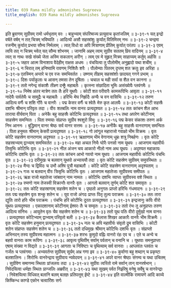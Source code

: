 ```yaml
---
title: 039 Rama mildly admonishes Sugreeva
title_english: 039 Rama mildly admonishes Sugreeva

---
```

<div class="audioEmbed"  caption="श्रीराम-हरिसीताराममूर्ति-घनपाठिभ्यां वचनम्" src="https://archive.org/download/Ramayana-recitation-Sriram-harisItArAmamUrti-Ghanapaati-v2/Kanda_4/Kanda_4_KSK-039-Vanarasena_Samkhya_Nivedanam.mp3"></div>
इति ब्रुवाणम् सुग्रीवम् रामो धर्मभृताम् वरः ।  
बाहुभ्याम् संपरिष्वज्य प्रत्युवाच कृतांजलिम् ॥ ३-३९-१  
यत् इन्द्रो वर्षते वर्षम् न तत् चित्रम् भविष्यति ।  
आदित्यो असौ सहस्रांशुः कुर्यात् वितिमिरम् नभः ॥ ३-३९-२  
चन्द्रमा रजनीम् कुर्यात् प्रभया सौम्य निर्मलाम् ।  
त्वत् विधो वा अपि मित्राणाम् प्रीतिम् कुर्यात् परंतप ॥ ३-३९-३  
एवम् त्वयि तत् न चित्रम् भवेत् यत् सौम्य शोभनम् ।  
जानामि अहम् त्वाम् सुग्रीव सततम् प्रिय वादिनम् ॥ ३-३९-४  
त्वत् स नाथः सखे संख्ये जेता अस्मि सकलान् अरीन् ।  
त्वम् एव मे सुहृत् मित्रम् साहाय्यम् कर्तुम् अर्हसि ॥ ३-३९-५  
जहार आत्म विनाशाय वैदेहीम् राक्षस अधमः ।  
वंचयित्वा तु पौलोमीम् अनुह्लादो यथा शचीम् ॥ ३-३९-६  
न चिरात् तम् हनिष्यामि रावणम् निशितैः शरैः ।  
पौलोम्याः पितरम् दृप्तम् शत क्रतुः इव अरिहा ॥ ३-३९-७  
एतस्मिन् अन्तरे च एव रजः समभिवर्तत ।  
उष्णाम् तीव्राम् सहस्रांशोः छादयत् गगने प्रभाम् ॥ ३-३९-८  
दिशः पर्याकुलाः च आसन् तमसा तेन दूषिताः ।  
चचाल च मही सर्वा स शैल वन कानना ॥ ३-३९-९  
ततो नगेन्द्र संकाशैः तीक्ष्ण दन्ष्ट्रैः महाबलैः ।  
कृत्स्ना संछादिता भूमिः असंख्येयैः प्लवंगमैः ॥ ३-३९-१०  
निमेष अंतर मात्रेण ततः तैः हरि यूथपैः ।  
कोटी शत परीवारैः कामरूपिभिः आवृता ॥ ३-३९-११  
नादेयैः पार्वतेयैः च सामुद्रैः च महाबलैः ।  
हरिभिः मेघ निर्ह्रादैः अन्यैः च वन वासिभिः ॥ ३-३९-१२  
तरुण आदित्य वर्णैः च शशि गौरैः च वानरैः ।  
पद्म केसर वर्णैः च श्वेतैः मेरु कृत आलयैः ॥ ३-३९-१३  
कोटी सहस्रैः दशभिः श्रीमान् परिवृतः तदा ।  
वीरः शतबलिः नाम वानरः प्रत्यदृश्यत ॥ ३-३९-१४  
ततः कांचन शैल आभः ताराया वीर्यवान् पिता ।  
अनेकैः बहु साहस्रैः कोटिभिः प्रत्यदृश्यत ॥ ३-३९-१५  
तथा अपरेण कोटीनाम् साहस्रेण समन्वितः ।  
पिता रुमयाः संप्राप्तः सुग्रीव श्वशुरो विभुः ॥ ३-३९-१६  
पद्म केसर संकाशः तरुण अर्क निभ आननः ।  
बुद्धिमान् वानर श्रेष्ठः सर्व वानर सत्तमः ॥ ३-३९-१७  
अनीकैः बहु साहस्रैः वानराणाम् समन्वितः ।  
पिता हनुमतः श्रीमान् केसरी प्रत्यदृश्यत ॥ ३-३९-१८  
गो लांगूल महाराजो गवाक्षो भीम विक्रमः ।  
वृतः कोटि सहस्रेण वानराणाम् अदृश्यत ॥ ३-३९-१९  
ऋक्षाणाम् भीम वेगानाम् धूम्रः शत्रु निबर्हणः ।  
वृतः कोटि सहस्राभ्याम् द्वाभ्याम् समभिवर्तत ॥ ३-३९-२०  
महा अचल निभैः घोरैः पनसो नाम यूथपः ।  
आजगाम महावीर्यः तिसृभिः कोटिभिः वृतः ॥ ३-३९-२१  
नील अंजन चय आकारो नीलो नाम अथ यूथपः ।  
अदृश्यत महाकायः कोटिभिः दशभिः वृतः ॥ ३-३९-२२  
ततः कांचन आभो गवयो नाम यूथपः ।  
आजगाम महावीर्यः कोटिभिः पंचभिः वृतः ॥ ३-३९-२३  
दरीमुखः च बलवान् यूथपो अभ्याययौ तदा ।  
वृतः कोटि सहस्रेण सुग्रीवम् समुपस्थितः ॥ ३-३९-२४  
मैन्दः च द्विविदः च उभौ अश्वि पुत्रौ महाबलौ ।  
कोटि कोटि सहस्रेण वानराणाम् अदृश्यताम् ॥ ३-३९-२५  
गजः च बलवान् वीरः त्रिसृभिः कोटिभिः वृतः ।  
आजगाम महातेजाः सुग्रीवस्य समीपतः ॥ ३-३९-२६  
ऋक्ष राजो महातेजा जांबवान् नाम नामतः ।  
कोटिभिः दशभिः व्याप्तः सुग्रीवस्य वशे स्थितः ॥ ३-३९-२७  
रुमणो नाम तेजस्वी विक्रान्तैः वानरैः वृतः ।  
आगतो बलवान् तूर्णम् कोटि शत समावृतः ॥ ३-३९-२८  
ततः कोटि सहस्राणाम् सहस्रेण शतेन च ।  
पृष्ठतो अनुगतः प्राप्तो हरिभिः गंधमादनः ॥ ३-३९-२९  
ततः पद्म सहस्रेण वृतः शन्कु शतेन च ।  
युव राजो अंगदः प्राप्तः पितृ तुल्य पराक्रमः ॥ ३-३९-३०  
ततः तारा द्युतिः तारो हरिः भीम पराक्रमः ।  
पंचभिः हरि कोटीभिः दूरतः प्रत्यदृश्यत ॥ ३-३९-३१  
इन्द्रजानुः कपिः वीरो यूथपः प्रत्यदृश्यत ।  
एकादशानाम् कोटीनाम् ईश्वरः तैः च सम्वृतः ॥ ३-३९-३२  
ततो रंभः तु अनुप्राप्तः तरुण आदित्य संनिभः ।  
आयुतेन वृतः चैव सहस्रेण शतेन च ॥ ३-३९-३३  
ततो यूथ पतिः वीरो दुर्मुखो नाम वानरः ।  
प्रत्यदृश्यत कोटिभ्याम् द्वाभ्याम् परिवृतो बली ॥ ३-३९-३४  
कैलास शिखर आकारैः वानरैः भीम विक्रमैः ।  
वृतः कोटि सहस्रेण हनुमान् प्रत्यदृश्यत ॥ ३-३९-३५  
नलः च अपि महावीर्यः संवृतो द्रुम वासिभिः ।  
कोटी शतेन संप्राप्तः सहस्रेण शतेन च ॥ ३-३९-३६  
ततो दधिमुखः श्रीमान् कोटिभिः दशभिः वृतः ।  
संप्राप्तो अभिनदन् तस्य सुग्रीवस्य महात्मनः ॥ ३-३९-३७  
शरभः कुमुदो वह्निः वानरो रंहः एव च ।  
एते च अन्ये च बहवो वानराः काम रूपिणः ॥ ३-३९-३८  
आवृत्य पृथिवीम् सर्वाम् पर्वतान् च वनानि च ।  
यूथपाः समनुप्राप्ता एषाम् संख्या न विद्यते ॥ ३-३९-३९  
आगताः च निविष्टाः च पृथिव्याम् सर्व वानराः ।  
आप्लवंतः प्लवंतः च गर्जंतः च प्लवंगमाः ।  
अभ्यवर्तन्त सुग्रीवम् सूर्यम् अभ्र गणा इव ॥ ३-३९-४०  
कुर्वाणा बहु शब्दान् च प्रकृष्टा बलशालिनः ।  
शिरोभिः वानरेन्द्राय सुग्रीवाय न्यवेदयन् ॥ ३-३९-४१  
अपरे वानर श्रेष्ठाः संगम्य च यथा उचितम् ।  
सुग्रीवेण समागम्य स्थिताः प्रांजलयः तदा ॥ ३-३९-४२  
सुग्रीवः त्वरितो रामे सर्वान् तान् वानरर्षभान् ।  
निवेदयित्वा धर्मज्ञः स्थितः प्रान्जलिः अब्रवीत् ॥ ३-३९-४३  
यथा सुखम् पर्वत निर्झरेषु  
वनेषु सर्वेषु च वानरेन्द्राः ।  
निवेशयित्वा विधिवत् बलानि  
बलम् बलज्ञः प्रतिपत्तुम् ईष्टे ॥ ३-३९-४४  
इति वाल्मीकि रामायणे आदि काव्ये किष्किन्ध काण्डे एकोन चत्वारिंशः सर्गः